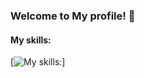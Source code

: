### Welcome to My profile! 👋 </br>
#### My skills: </br>
[![My skills:](https://skillicons.dev/icons?i=c,cpp,git,github,ps,py,tensorflow,vscode)]

